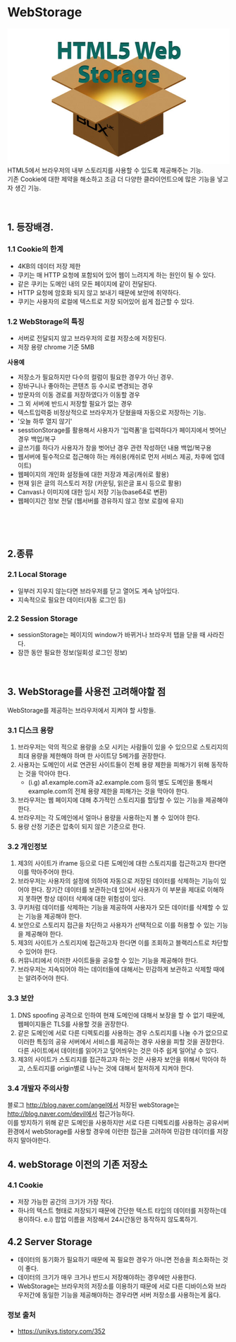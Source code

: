 # WebStorage
![](/resource/img/html/webStorage.jpg)
HTML5에서 브라우저의 내부 스토리지를 사용할 수 있도록 제공해주는 기능.<br>
기존 Cookie에 대한 제약을 해소하고 조금 더 다양한 클라이언트으에 많은 기능을 넣고자 생긴 기능.<br><br><br>


## 1. 등장배경.
### 1.1 Cookie의 한계
- 4KB의 데이터 저장 제한
- 쿠키는 매 HTTP 요청에 포함되어 있어 웹이 느려지게 하는 원인이 될 수 있다.
- 같은 쿠키는 도메인 내의 모든 페이지에 같이 전달된다.
- HTTP 요청에 암호화 되지 않고 보내기 때문에 보안에 취약하다.
- 쿠키는 사용자의 로컬에 텍스트로 저장 되어있어 쉽게 접근할 수 있다.


### 1.2 WebStorage의 특징
- 서버로 전달되지 않고 브라우저의 로컬 저장소에 저장된다.
- 저장 용량 chrome 기준 5MB

**사용예**<br>
- 저장소가 필요하지만 다수의 컬럼이 필요한 경우가 아닌 경우.
- 장바구니나 좋아하는 콘텐츠 등 수시로 변경되는 경우
- 방문자의 이동 경로를 저장하였다가 이동할 경우
- 그 외 서버에 반드시 저장할 필요가 없는 경우
- 텍스트입력중 비정상적으로 브라우저가 닫혔을때 자동으로 저장하는 기능.
- '오늘 하루 열지 않기'
- sesstionStorage를 활용해서 사용자가 '입력폼'을 입력하다가 페이지에서 벗어난 경우 백업/복구
- 글쓰기를 하다가 사용자가 창을 벗어난 경우 관련 작성하던 내용 백업/복구용
- 웹서버에 필수적으로 접근해야 하는 캐쉬용(캐쉬로 먼저 서비스 제공, 차후에 업데이트)
- 웹페이지의 개인화 설정들에 대한 저장과 제공(캐쉬로 활용)
- 현재 읽은 글의 히스토리 저장 (카운팅, 읽은글 표시 등으로 활용)
- Canvas나 이미지에 대한 임시 저장 기능(base64로 변환)
- 웹페이지간 정보 전달 (웹서버를 경유하지 않고 정보 로컬에 유지)

<br><br><br>
## 2.종류

###  2.1 Local Storage
- 일부러 지우지 않는다면 브라우저를 닫고 열어도 계속 남아있다.
- 지속적으로 필요한 데이터(자동 로그인 등)


### 2.2 Session Storage
- sessionStorage는 페이지의 window가 바뀌거나 브라우저 탭을 닫을 때 사라진다.
- 잠깐 동안 필요한 정보(일회성 로그인 정보)
<br><br><br>


## 3. WebStorage를 사용전 고려해야할 점
WebStorage를 제공하는 브라우저에서 지켜야 할 사항들.

### 3.1 디스크 용량
1. 브라우저는 악의 적으로 용량을 소모 시키는 사람들이 있을 수 있으므로 스토리지의 최대 용량을 제한해야 하며 한 사이트당 5메가를 권장한다.
2. 사용자는 도메인이 서로 연관된 사이트들이 전체 용량 제한을 피해가기 위해 동작하는 것을 막아야 한다. 
    - (i.g) a1.example.com과 a2.example.com 등의 별도 도메인을 통해서 example.com의 전체 용량 제한을 피해가는 것을 막아야 한다. 
3. 브라우저는 웹 페이지에 대해 추가적인 스토리지를 할당할 수 있는 기능을 제공해야 한다.
4. 브라우저는 각 도메인에서 얼마나 용량을 사용하는지 볼 수 있어야 한다.
5. 용량 산정 기준은 압축이 되지 않은 기준으로 한다.



### 3.2 개인정보
1. 제3의 사이트가 iframe 등으로 다른 도메인에 대한 스토리지를 접근하고자 한다면 이를 막아주어야 한다.
2. 브라우저는 사용자의 설정에 의하여 자동으로 저장된 데이터를 삭제하는 기능이 있어야 한다. 장기간 데이터를 보관하는데 있어서 사용자가 이 부분을 제대로 이해하지 못하면 항상 데이터 삭제에 대한 위험성이 있다.
3. 쿠키처럼 데이터를 삭제하는 기능을 제공하여 사용자가 모든 데이터를 삭제할 수 있는 기능을 제공해야 한다.
4. 보안으로 스토리지 접근을 차단하고 사용자가 선택적으로 이를 허용할 수 있는 기능을 제공해야 한다.
5. 제3의 사이트가 스토리지에 접근하고자 한다면 이를 조회하고 블랙리스트로 차단할 수 있어야 한다.
6. 커뮤니티에서 이러한 사이트들을 공유할 수 있는 기능을 제공해야 한다.
7. 브라우저는 지속되어야 하는 데이터들에 대해서는 민감하게 보관하고 삭제할 때에는 알려주어야 한다.

### 3.3 보안
1. DNS spoofing 공격으로 인하여 현재 도메인에 대해서 보장을 할 수 없기 때문에, 웹페이지들은 TLS를 사용할 것을 권장한다.
2. 같은 도메인에 서로 다른 디렉토리를 사용하는 경우 스토리지를 나눌 수가 없으므로 이러한 특징의 공유 서버에서 서비스를 제공하는 경우 사용을 피할 것을 권장한다. 다른 사이트에서 데이터를 읽어가고 덮어씌우는 것은 아주 쉽게 일어날 수 있다.
3. 제3의 사이트가 스토리지를 접근하고자 하는 것은 사용자 보안을 위해서 막아야 하고, 스토리지를 origin별로 나누는 것에 대해서 철저하게 지켜야 한다. 


### 3.4 개발자 주의사항

블로그 http://blog.naver.com/angel에서 저장된 webStorage는  http://blog.naver.com/devil에서 접근가능하다.<br>
이를 방지하기 위해 같은 도메인을 사용하지만 서로 다른 디렉토리를 사용하는 공유서버 환경에서 webStorage를 사용할 경우에 이런한 접근을 고려하여 민감한 데이터를 저장하지 말아야한다.<br>


## 4. webStorage 이전의 기존 저장소
### 4.1 Cookie
- 저장 가능한 공간의 크기가 가장 작다.
- 하나의 텍스트 형태로 저장되기 때문에 간단한 텍스트 타입의 데이터를 저장하는데 용이하다.  e.i) 팝업 이름을 저장해서 24시간동안 동작하지 않도록하기.

## 4.2 Server Storage
- 데이터의 동기화가 필요하기 때문에 꼭 필요한 경우가 아니면 전송을 최소화하는 것이 좋다.
- 데이터의 크기가 매우 크거나 반드시 저장해야하는 경우에만 사용한다.
- WebStorage는 브라우저의 저장소를 이용하기 때문에 서로 다른 디바이스와 브라우저간에 동일한 기능을 제공해야하는 경우라면 서버 저장소를 사용하는게 옳다.




### 정보 출처
- https://unikys.tistory.com/352